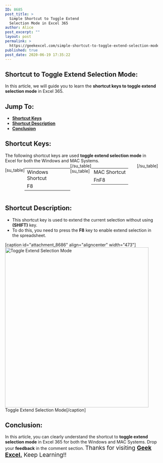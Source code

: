 ```yaml
---
ID: 8685
post_title: >
  Simple Shortcut to Toggle Extend
  Selection Mode in Excel 365
author: Alice
post_excerpt: ""
layout: post
permalink: >
  https://geekexcel.com/simple-shortcut-to-toggle-extend-selection-mode-in-excel-365/
published: true
post_date: 2020-06-19 17:35:22
---
```

<h2>Shortcut to Toggle Extend Selection Mode:</h2>
In this article, we will guide you to learn the <strong>shortcut keys to toggle extend selection mode</strong> in Excel 365.
<h2>Jump To:</h2>
<ul>
 	<li><strong><a href="#1">Shortcut Keys</a></strong></li>
 	<li><strong><a href="#2">Shortcut Description</a></strong></li>
 	<li><strong><a href="#3">Conclusion</a></strong></li>
</ul>
<h2 id="1">Shortcut Keys:</h2>
The following shortcut keys are used <strong>toggle extend selection mode</strong> in Excel for both the Windows and MAC Systems.
<div style="display: flex;">

[su_table]
<table>
<tbody>
<tr>
<td>Windows Shortcut</td>
</tr>
<tr>
<td style="display: flex;"><span class="key-flex"><span class="win-key"><span class="custom-span-key">F8</span></span></span></td>
</tr>
</tbody>
</table>
[/su_table]
[su_table]
<table style="float: right;">
<tbody>
<tr>
<td>MAC Shortcut</td>
</tr>
<tr>
<td style="display: flex;"><span class="key-flex"><span class="mac-key"><span class="custom-span-key">Fn</span></span></span><span class="key-flex"><span class="mac-key"><span class="custom-span-key">F8</span></span></span></td>
</tr>
</tbody>
</table>
[/su_table]

</div>
<h2 id="2">Shortcut Description:</h2>
<ul>
 	<li>This shortcut key is used to extend the current selection without using <strong>(SHIFT)</strong> key.</li>
 	<li>To do this, you need to press the <strong>F8</strong> key to enable extend selection in the spreadsheet.</li>
</ul>
[caption id="attachment_8686" align="aligncenter" width="473"]<img class="size-full wp-image-8686" src="https://geekexcel.com/wp-content/uploads/2020/06/ezgif.com-optimize-44.gif" alt="Toggle Extend Selection Mode" width="473" height="527" /> Toggle Extend Selection Mode[/caption]
<h2 id="3">Conclusion:</h2>
In this article, you can clearly understand the shortcut to <strong>toggle extend selection mode</strong> in Excel 365 for both the Windows and MAC Systems. Drop your <strong>feedback</strong> in the comment section. <span style="font-size: 19px;">Thanks for visiting <strong><a href="https://geekexcel.com/">Geek Excel.</a></strong> Keep Learning!!</span>